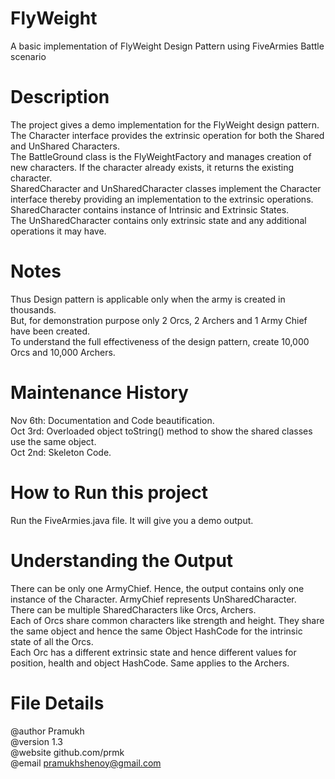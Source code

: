 # FlyWeight
A basic implementation of FlyWeight Design Pattern using FiveArmies Battle scenario

Description
===========
The project gives a demo implementation for the FlyWeight design pattern.     
The Character interface provides the extrinsic operation for both the Shared and UnShared Characters.    
The BattleGround class is the FlyWeightFactory and manages creation of new characters. If the character already exists, it returns the existing character.    
SharedCharacter and UnSharedCharacter classes implement the Character interface thereby providing an implementation to the extrinsic operations.    
SharedCharacter contains instance of Intrinsic and Extrinsic States.    
The UnSharedCharacter contains only extrinsic state and any additional operations it may have.
  
Notes
=====
Thus Design pattern is applicable only when the army is created in thousands.    
But, for demonstration purpose only 2 Orcs, 2 Archers and 1 Army Chief have been created.    
To understand the full effectiveness of the design pattern, create 10,000 Orcs and 10,000 Archers.    
  
Maintenance History
===================
Nov 6th: Documentation and Code beautification.    
Oct 3rd: Overloaded object toString() method to show the shared classes use the same object.    
Oct 2nd: Skeleton Code.    
  
How to Run this project
=======================
Run the FiveArmies.java file. It will give you a demo output.    
  
Understanding the Output
========================
There can be only one ArmyChief. Hence, the output contains only one instance of the Character. ArmyChief represents UnSharedCharacter.    
There can be multiple SharedCharacters like Orcs, Archers.    
Each of Orcs share common characters like strength and height. They share the same object and hence the same Object HashCode for the intrinsic state of all the Orcs.    
Each Orc has a different extrinsic state and hence different values for position, health and object HashCode.
Same applies to the Archers.    

File Details
============
@author Pramukh    
@version 1.3     
@website github.com/prmk    
@email pramukhshenoy@gmail.com    
